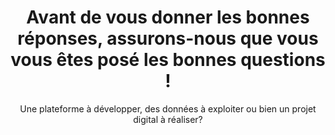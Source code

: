 ---
slug: intro-question-start
category: top-audit
subcategory: intro-question-start
subtitle: Une plateforme à développer, des données à exploiter ou bien un projet digital à réaliser?
title: Avant de vous donner les bonnes réponses, assurons-nous que vous vous êtes posé les bonnes questions !
intro-question: yes
---